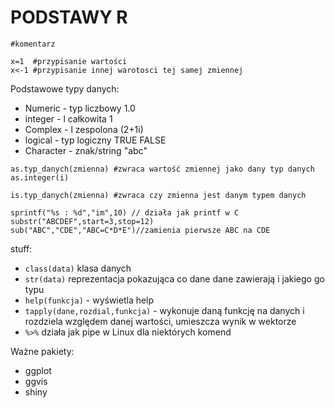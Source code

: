 PODSTAWY R
=========================

`#komentarz`


```
x=1  #przypisanie wartości
x<-1 #przypisanie innej warotosci tej samej zmiennej
```

Podstawowe typy danych:
- Numeric - typ liczbowy 1.0
- integer - l całkowita 1
- Complex - l zespolona (2+1i)
- logical - typ logiczny TRUE FALSE
- Character - znak/string "abc"


```
as.typ_danych(zmienna) #zwraca wartość zmiennej jako dany typ danych
as.integer(i)

is.typ_danych(zmienna) #zwraca czy zmienna jest danym typem danych

sprintf("%s : %d","im",10) // działa jak printf w C
substr("ABCDEF",start=3,stop=12)
sub("ABC","CDE","ABC=C*D*E")//zamienia pierwsze ABC na CDE
```

stuff:
 - `class(data)` klasa danych
 - `str(data)` reprezentacja pokazująca co dane dane zawierają i jakiego go typu
 - `help(funkcja)` - wyświetla help
 - `tapply(dane,rozdial,funkcja)` - wykonuje daną funkcję na danych i rozdziela względem danej wartości, umieszcza wynik w wektorze
 - `%>%` działa jak pipe w Linux dla niektórych komend

Ważne pakiety:
 - ggplot
 - ggvis
 - shiny

